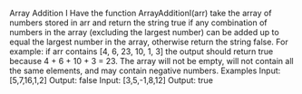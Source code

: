 Array Addition I
Have the function ArrayAdditionI(arr) take the array of numbers stored in arr and return the string true if any combination of numbers in the array (excluding the largest number) can be added up to equal the largest number in the array, otherwise return the string false. For example: if arr contains [4, 6, 23, 10, 1, 3] the output should return true because 4 + 6 + 10 + 3 = 23. The array will not be empty, will not contain all the same elements, and may contain negative numbers.
Examples
Input: [5,7,16,1,2]
Output: false
Input: [3,5,-1,8,12]
Output: true